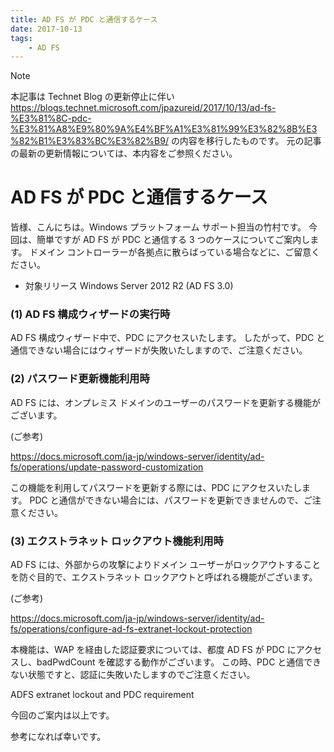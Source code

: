 ```yaml
---
title: AD FS が PDC と通信するケース
date: 2017-10-13
tags: 
    - AD FS
---
```


> [!NOTE]
> 本記事は Technet Blog の更新停止に伴い https://blogs.technet.microsoft.com/jpazureid/2017/10/13/ad-fs-%E3%81%8C-pdc-%E3%81%A8%E9%80%9A%E4%BF%A1%E3%81%99%E3%82%8B%E3%82%B1%E3%83%BC%E3%82%B9/ の内容を移行したものです。
> 元の記事の最新の更新情報については、本内容をご参照ください。

# AD FS が PDC と通信するケース

皆様、こんにちは。Windows プラットフォーム サポート担当の竹村です。
今回は、簡単ですが AD FS が PDC と通信する 3 つのケースについてご案内します。
ドメイン コントローラーが各拠点に散らばっている場合などに、ご留意ください。

- 対象リリース
Windows Server 2012 R2 (AD FS 3.0)

### (1) AD FS 構成ウィザードの実行時

AD FS 構成ウィザード中で、PDC にアクセスいたします。
したがって、PDC と通信できない場合にはウィザードが失敗いたしますので、ご注意ください。

### (2) パスワード更新機能利用時

AD FS には、オンプレミス ドメインのユーザーのパスワードを更新する機能がございます。

(ご参考)

https://docs.microsoft.com/ja-jp/windows-server/identity/ad-fs/operations/update-password-customization

この機能を利用してパスワードを更新する際には、PDC にアクセスいたします。
PDC と通信ができない場合には、パスワードを更新できませんので、ご注意ください。

### (3) エクストラネット ロックアウト機能利用時

AD FS には、外部からの攻撃によりドメイン ユーザーがロックアウトすることを防ぐ目的で、エクストラネット ロックアウトと呼ばれる機能がございます。

(ご参考)

https://docs.microsoft.com/ja-jp/windows-server/identity/ad-fs/operations/configure-ad-fs-extranet-lockout-protection

本機能は、WAP を経由した認証要求については、都度 AD FS が PDC にアクセスし、badPwdCount を確認する動作がございます。
この時、PDC と通信できない状態ですと、認証に失敗いたしますのでご注意ください。

ADFS extranet lockout and PDC requirement

今回のご案内は以上です。

参考になれば幸いです。
